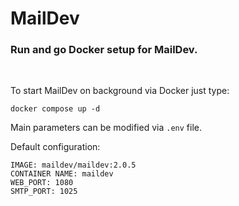 # MailDev
### Run and go Docker setup for MailDev.

<br />

To start MailDev on background via Docker just type:
```
docker compose up -d
```

Main parameters can be modified via `.env` file.


Default configuration:
```
IMAGE: maildev/maildev:2.0.5
CONTAINER NAME: maildev
WEB_PORT: 1080
SMTP_PORT: 1025
```
